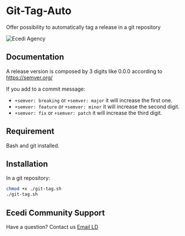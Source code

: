 # Git-Tag-Auto
Offer possibility to automatically tag a release in a git repository

![Ecedi Agency](https://www.ecedi.fr/theme/images/logo-ecedi-top.png)

## Documentation

A release version is composed by 3 digits like 0.0.0 according to <https://semver.org/>

If you add to a commit message:
* `+semver: breaking` or `+semver: major` it will increase the first one.
* `+semver: feature` or `+semver: minor` it will increase the second digit.
* `+semver: fix` or `+semver: patch` it will increase the third digit.

## Requirement

Bash and git installed.

## Installation

In a git repository:

```bash
chmod +x ./git-tag.sh
./git-tag.sh
```

## Ecedi Community Support

Have a question?  Contact us [Email LD](mailto:ld@ecedi.fr)

